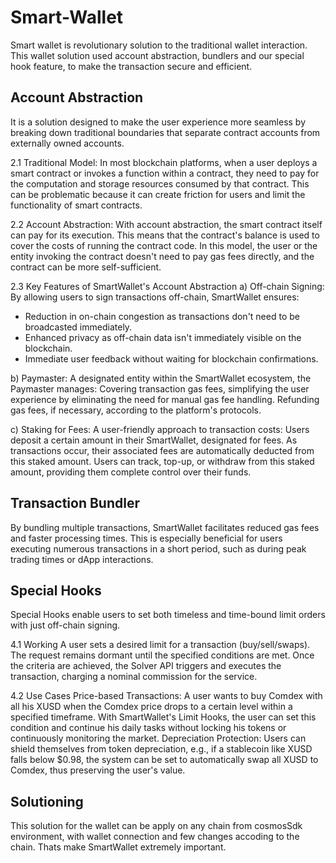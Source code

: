 # Smart-Wallet
Smart wallet is revolutionary solution to the traditional wallet interaction. This wallet solution used account abstraction, bundlers and our special hook feature, to make the transaction secure and efficient.

## Account Abstraction
It is a solution designed to make the user experience more seamless by breaking down traditional boundaries that separate contract accounts from externally owned accounts.

2.1 Traditional Model: In most blockchain platforms, when a user deploys a smart contract or invokes a function within a contract, they need to pay for the computation and storage resources consumed by that contract. This can be problematic because it can create friction for users and limit the functionality of smart contracts.

2.2 Account Abstraction: With account abstraction, the smart contract itself can pay for its execution. This means that the contract's balance is used to cover the costs of running the contract code. In this model, the user or the entity invoking the contract doesn't need to pay gas fees directly, and the contract can be more self-sufficient.


2.3 Key Features of SmartWallet's Account Abstraction
a) Off-chain Signing: By allowing users to sign transactions off-chain, SmartWallet ensures: 
*  Reduction in on-chain congestion as transactions don't need to be broadcasted immediately.
*  Enhanced privacy as off-chain data isn't immediately visible on the blockchain.
*  Immediate user feedback without waiting for blockchain confirmations.
   
b) Paymaster: A designated entity within the SmartWallet ecosystem, the Paymaster manages:
Covering transaction gas fees, simplifying the user experience by eliminating the need for manual gas fee handling. Refunding gas fees, if necessary, according to the platform's protocols.

c) Staking for Fees: A user-friendly approach to transaction costs:
Users deposit a certain amount in their SmartWallet, designated for fees. As transactions occur, their associated fees are automatically deducted from this staked amount. Users can track, top-up, or withdraw from this staked amount, providing them complete control over their funds.

## Transaction Bundler
By bundling multiple transactions, SmartWallet facilitates reduced gas fees and faster processing times. This is especially beneficial for users executing numerous transactions in a short period, such as during peak trading times or dApp interactions.

## Special Hooks
Special Hooks enable users to set both timeless and time-bound limit orders with just off-chain signing.

4.1 Working
A user sets a desired limit for a transaction (buy/sell/swaps). The request remains dormant until the specified conditions are met. Once the criteria are achieved, the Solver API triggers and executes the transaction, charging a nominal commission for the service.

4.2 Use Cases
Price-based Transactions: A user wants to buy Comdex with all his XUSD when the Comdex price drops to a certain level within a specified timeframe. With SmartWallet's Limit Hooks, the user can set this condition and continue his daily tasks without locking his tokens or continuously monitoring the market.
Depreciation Protection: Users can shield themselves from token depreciation, e.g., if a stablecoin like XUSD falls below $0.98, the system can be set to automatically swap all XUSD to Comdex, thus preserving the user's value.

## Solutioning
This solution for the wallet can be apply on any chain from cosmosSdk environment, with wallet connection and few changes accoding to the chain. Thats make SmartWallet extremely important.
